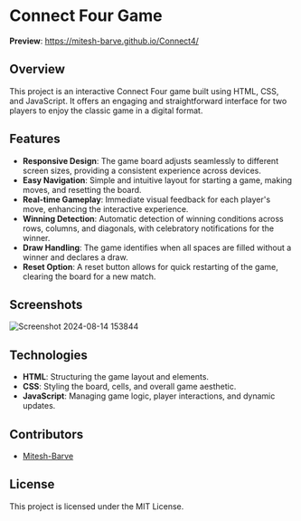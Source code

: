 # Connect Four Game

**Preview**: https://mitesh-barve.github.io/Connect4/

## Overview

This project is an interactive Connect Four game built using HTML, CSS, and JavaScript. It offers an engaging and straightforward interface for two players to enjoy the classic game in a digital format.

## Features

- **Responsive Design**: The game board adjusts seamlessly to different screen sizes, providing a consistent experience across devices.
- **Easy Navigation**: Simple and intuitive layout for starting a game, making moves, and resetting the board.
- **Real-time Gameplay**: Immediate visual feedback for each player's move, enhancing the interactive experience.
- **Winning Detection**: Automatic detection of winning conditions across rows, columns, and diagonals, with celebratory notifications for the winner.
- **Draw Handling**: The game identifies when all spaces are filled without a winner and declares a draw.
- **Reset Option**: A reset button allows for quick restarting of the game, clearing the board for a new match.

## Screenshots
![Screenshot 2024-08-14 153844](https://github.com/user-attachments/assets/6646b571-c01f-4c01-ad4d-18304d373372)


## Technologies

- **HTML**: Structuring the game layout and elements.
- **CSS**: Styling the board, cells, and overall game aesthetic.
- **JavaScript**: Managing game logic, player interactions, and dynamic updates.

## Contributors

- [Mitesh-Barve](https://github.com/Mitesh-Barve)

## License

This project is licensed under the MIT License.

